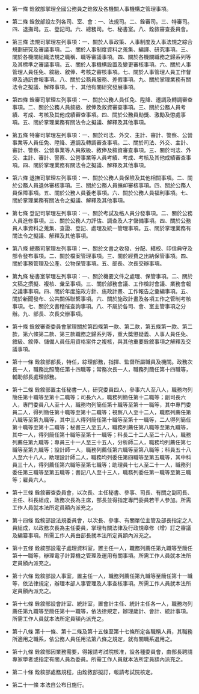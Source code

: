 * 第一條 銓敘部掌理全國公務員之銓敘及各機關人事機構之管理事項。

* 第二條 銓敘部設左列各司、室、會：一、法規司。二、銓審司。三、特審司。四、退撫司。五、登記司。六、總務司。七、秘書室。八、銓敘審查委員會。

* 第三條 法規司掌理左列事項：一、關於人事政策、人事制度及人事法規之綜合規劃研究及審議事項。二、關於人事制度資料之蒐集、編譯、研究事項。三、關於各機關組織法規之職稱、職等審議事項。四、關於各機關職務之歸系列等及其標準之審議事項。五、關於人事機構設置及變更審核事項。六、關於人事管理人員任免、敘級、敘俸、考核之審核事項。七、關於人事管理人員工作督導及通訊會報事項。八、關於公務員服務、差假事項。九、關於掌理業務有關法令之擬議、解釋事項。十、其他有關研究發展事項。

* 第四條 銓審司掌理左列事項：一、關於公務人員任免、陞降、遷調及轉調審查事項。二、關於公務人員敘級、敘俸及敘資審查事項。三、關於公務人員考績、考成、考核及其他成績審查事項。四、關於公務員勛獎、激勵及懲處事項。五、關於掌理業務有關法令之擬議、解釋及其他事項。

* 第五條 特審司掌理左列事項：一、關於司法、外交、主計、審計、警察、公營事業等人員任免、陞降、遷調及轉調審查事項。二、關於司法、外交、主計、審計、警察、公營事業等人員敘級、敘俸及敘資審查事項。三、關於司法、外交、主計、審計、警察、公營事業等人員考績、考成、考核及其他成績審查事項。四、關於掌理業務有關法令之擬議、解釋及其他事項。

* 第六條 退撫司掌理左列事項：一、關於公務人員保險及其他相關事項。二、關於公務人員退休審核事項。三、關於公務人員撫卹審核事項。四、關於公務人員保障事項。五、關於公務人員養老事項。六、關於公務人員福利事項。七、關於掌理業務有關法令之擬議、解釋及其他事項。

* 第七條 登記司掌理左列事項：一、關於考試及格人員分發事項。二、關於公務人員進修事項。三、關於公務人力評估、調查及人才儲備事項。四、關於公務員人事資料之蒐集、查證、登記、處理及統一管理事項。五、關於掌理業務有關法令之擬議、解釋及其他事項。

* 第八條 總務司掌理左列事項：一、關於文書之收發、分配、繕校、印信典守及部令發布事項。二、關於檔案管理事項。三、關於經費之出納保管事項。四、關於事務管理及公產、公物保管事項。五、部長、次長交辦事項。

* 第九條 秘書室掌理左列事項：一、關於機要文件之處理、保管事項。二、關於文稿之撰擬、複核、彙呈事項。三、關於部務會議、工作檢討會議、業務會報之議事事項。四、關於年度施政方針、施政計畫、工作報告之彙編事項。五、關於新聞發布、公共關係聯繫事項。六、關於施政計畫及各項工作之管制考核事項。七、關於文書稽催查詢事項。八、不屬於各司、會、室主管事項之分辦。九、部長、次長交辦事項。

* 第十條 銓敘審查委員會掌理關於第四條第一款、第二款，第五條第一款、第二款，第六條第二款、第三款職務之歸系列等，重大獎懲疑義、人事人員任免、敘級、敘俸、儲備人員任用資格案件之複核，與其他重要銓敘事項之解釋及交議事項。

* 第十一條 銓敘部部長，特任，綜理部務，指揮、監督所屬職員及機關。政務次長一人，職務比照簡任第十四職等；常務次長一人，職務列簡任第十四職等，輔助部長處理部務。

* 第十二條 銓敘部置主任秘書一人，研究委員四人，參事六人至八人，職務均列簡任第十職等至第十二職等；司長六人，職務列簡任第十二職等；副司長六人，專門委員八人至十人，職務均列簡任第十職等至第十一職等，其中專門委員二人，得列簡任第十職等至第十二職等；視察八人至十二人，職務列薦任第八職等至第九職等，其中三人得列簡任第十職等至第十一職等，二人得列簡任第十職等至第十二職等；秘書三人至五人，職務列薦任第八職等至第九職等，其中一人，得列簡任第十職等至第十一職等；科長二十二人至二十八人，職務列薦任第九職等；專員三十一人至三十五人，分析師二人，職務均列薦任第七職等至第九職等；設計師一人，職務列薦任第六職等至第八職等；科員五十八人至六十八人，助理設計師二人，職務均列委任第四職等至第五職等，其中科員三十人，得列薦任第六職等至第七職等；助理員十七人至二十一人，職務列委任第三職等至第五職等；書記八人至十三人，職務列委任第一職等至第三職等；雇員六人。

* 第十三條 銓敘審查委員會，以次長、主任秘書、參事、司長、有關之副司長、主任、科長組成，政務次長為主席，部長並得指定專門委員若干人參加。所需工作人員就本法所定員額內派充之。

* 第十四條 銓敘部設法規委員會，以次長、參事、有關單位主管及部長指定之人員組成，以政務次長為主任委員，掌理有關法律及行政規章修（增）訂之審議及編纂事項。所需工作人員由部長就本法所定員額內派充之。

* 第十五條 銓敘部設電子處理資料室，置主任一人，職務列薦任第九職等至簡任第十一職等，辦理電子計算機之管理及運用有關事項。所需工作人員就本法所定員額內派充之。

* 第十六條 銓敘部設人事室，置主任一人，職務列薦任第九職等至簡任第十一職等，依法律規定，辦理本部人事管理及人事查核事項。所需工作人員就本法所定員額內派充之。

* 第十七條 銓敘部設會計室、統計室，置會計主任、統計主任各一人，職務均列薦任第九職等至簡任第十一職等，依法律規定，辦理歲計、會計、統計事項。所需工作人員就本法所定員額內派充之。

* 第十八條 第十一條、第十二條及第十五條至第十七條所定各職稱人員，其職務所適用之職系，依公務人員任用法第八條之規定，就有關職系選用之。

* 第十九條 銓敘部因業務需要，得報請考試院核准，設各種委員會，由部長聘請專家學者或指定有關人員為委員。所需工作人員就本法所定員額內派充之。

* 第二十條 銓敘部處務規程，由銓敘部擬訂，報請考試院核定。

* 第二十一條 本法自公布日施行。

